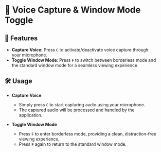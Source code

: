 # 🎤 Voice Capture & Window Mode Toggle

## 🚀 Features

- **Capture Voice**: Press `C` to activate/deactivate voice capture through your microphone.
- **Toggle Window Mode**: Press `F` to switch between borderless mode and the standard window mode for a seamless viewing experience.

## 🛠️ Usage

- **Capture Voice**
  - Simply press `C` to start capturing audio using your microphone.
  - The captured audio will be processed and handled by the application.

- **Toggle Window Mode**
  - Press `F` to enter borderless mode, providing a clean, distraction-free viewing experience.
  - Press `F` again to return to the standard window mode.
